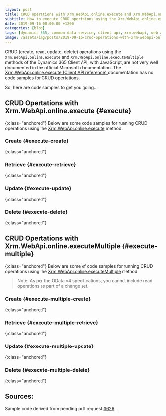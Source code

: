 ```yaml
---
layout: post
title: CRUD operations with Xrm.WebApi.online.execute and Xrm.WebApi.online.executeMultiple
subtitle: How to execute CRUD opertaions using the Xrm.WebApi.online.execute and Xrm.WebApi.online.executeMultiple methods with JavaScript.
date: 2019-09-16 00:00:00 +1200
categories: [blog]
tags: [dynamics 365, common data service, client api, xrm.webapi, web api]
image: /assets/img/posts/2019-09-16-crud-operations-with-xrm-webapi-online-execute-and-executemultiple/image.png
---
```


CRUD (create, read, update, delete) operations using the `Xrm.WebApi.online.execute` and `Xrm.WebApi.online.executeMultiple` methods of the Dynamics 365 Client API, with JavaScript, are not very well documented in the official Microsoft documentation. The [Xrm.WebApi.online.execute (Client API reference)
](https://docs.microsoft.com/en-us/powerapps/developer/model-driven-apps/clientapi/reference/xrm-webapi/online/execute) documentation has no code samples for CRUD opertations.

So, here are code samples to get you going...

## CRUD Opertations with Xrm.WebApi.online.execute {#execute}
{:class="anchored"}
Below are some code samples for running CRUD operations using the [Xrm.WebApi.online.execute](https://docs.microsoft.com/en-us/powerapps/developer/model-driven-apps/clientapi/reference/xrm-webapi/online/execute) method.

### Create {#execute-create}
{:class="anchored"}
<script src="https://gist.github.com/ryanmichaeljames/8bd4dd65ec7d481b46c8ae2c3657dd53.js"></script>

### Retrieve {#execute-retrieve}
{:class="anchored"}
<script src="https://gist.github.com/ryanmichaeljames/80571d2384f33e81b8847a80f08a7071.js"></script>

### Update {#execute-update}
{:class="anchored"}
<script src="https://gist.github.com/ryanmichaeljames/3a7f2e2a5276d377a18cc2663d096649.js"></script>

### Delete {#execute-delete}
{:class="anchored"}
<script src="https://gist.github.com/ryanmichaeljames/a9cba1986e839967f8ff2ffc1f1f97a9.js"></script>


## CRUD Opertations with Xrm.WebApi.online.executeMultiple {#execute-multiple}
{:class="anchored"}
Below are some of code samples for running CRUD operations using the [Xrm.WebApi.online.executeMultiple](https://docs.microsoft.com/en-us/powerapps/developer/model-driven-apps/clientapi/reference/xrm-webapi/online/executemultiple) method.
> Note: As per the OData v4 specifications, you cannot include read operations as part of a change set. 

### Create {#execute-multiple-create}
{:class="anchored"}
<script src="https://gist.github.com/ryanmichaeljames/4c9f87dc4296cea817048df5a1aa62a4.js"></script>

### Retrieve {#execute-multiple-retrieve}
{:class="anchored"}
<script src="https://gist.github.com/ryanmichaeljames/29b0665c370f0a9e849791fdf84c41cc.js"></script>

### Update {#execute-multiple-update}
{:class="anchored"}
<script src="https://gist.github.com/ryanmichaeljames/6866f8a2c077306b487962757edf74d1.js"></script>

### Delete {#execute-multiple-delete}
{:class="anchored"}
<script src="https://gist.github.com/ryanmichaeljames/81ae711d5bd2bd6b812cc68c070299b8.js"></script>

## Sources:
Sample code derived from pending pull request [#626](https://github.com/MicrosoftDocs/powerapps-docs/pull/626).
